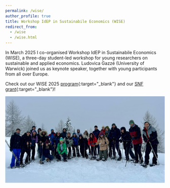 ```yaml
---
permalink: /wise/
author_profile: true
title: Workshop IdEP in Sustainabile Economics (WISE)
redirect_from:
  - /wise
  - /wise.html
---
```


  In March 2025 I co-organised Workshop IdEP in Sustainabile Economics (WISE), a three-day student-led workshop for young researchers on sustainable and applied economics. Ludovica Gazzé (University of Warwick) joined us as keynote speaker, together with young participants from all over Europe.

  Check out our WISE 2025 [program](https://www.usi.ch/en/feeds/30071){:target="_blank"} and our [SNF grant](https://data.snf.ch/grants/grant/232488){:target="_blank"}!

  ![WISE2025](/assets/wise_snow.jpg)
